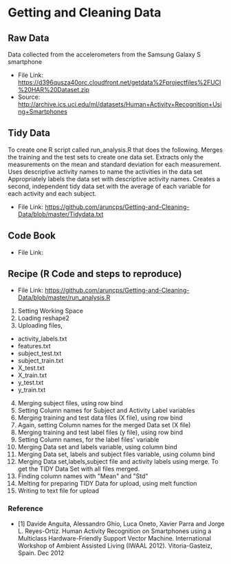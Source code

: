 # Getting and Cleaning Data

## Raw Data
Data collected from the accelerometers from the Samsung Galaxy S smartphone
* File Link: https://d396qusza40orc.cloudfront.net/getdata%2Fprojectfiles%2FUCI%20HAR%20Dataset.zip
* Source: http://archive.ics.uci.edu/ml/datasets/Human+Activity+Recognition+Using+Smartphones

## Tidy Data
To create one R script called run_analysis.R that does the following. Merges the training and the test sets to create one data set. Extracts only the measurements on the mean and standard deviation for each measurement. Uses descriptive activity names to name the activities in the data set Appropriately labels the data set with descriptive activity names. Creates a second, independent tidy data set with the average of each variable for each activity and each subject. 
* File Link: https://github.com/aruncps/Getting-and-Cleaning-Data/blob/master/Tidydata.txt

## Code Book
* File Link: 

## Recipe (R Code and steps to reproduce)
* File Link: https://github.com/aruncps/Getting-and-Cleaning-Data/blob/master/run_analysis.R

1. Setting Working Space
2. Loading reshape2
3. Uploading files, 
 * activity_labels.txt
 * features.txt
 * subject_test.txt
 * subject_train.txt
 * X_test.txt
 * X_train.txt
 * y_test.txt
 * y_train.txt
4. Merging subject files, using row bind
5. Setting Column names for Subject and Activity Label variables
6. Merging training and test data files (X file), using row bind
7. Again, setting Column names for the merged Data set (X file)
8. Merging training and test label files (y file), using row bind
9. Setting Column names, for the label files' variable
10. Merging Data set and labels variable, using column bind
11. Merging Data set, labels and subject files variable, using column bind
12. Merging Data set,labels,subject file and activity labels using merge. To get the TIDY Data Set with all files merged.
13. Finding column names with "Mean" and "Std"
14. Melting for preparing TIDY Data for upload, using melt function 
15. Writing to text file for upload

### Reference
* [1] Davide Anguita, Alessandro Ghio, Luca Oneto, Xavier Parra and Jorge L. Reyes-Ortiz. Human Activity Recognition on Smartphones using a Multiclass Hardware-Friendly Support Vector Machine. International Workshop of Ambient Assisted Living (IWAAL 2012). Vitoria-Gasteiz, Spain. Dec 2012